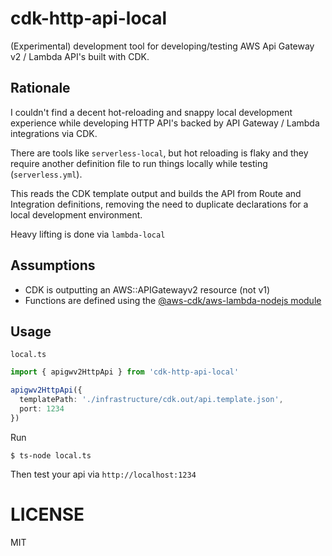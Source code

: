 # cdk-http-api-local

(Experimental) development tool for developing/testing AWS Api Gateway v2 / Lambda API's built with CDK.

## Rationale

I couldn't find a decent hot-reloading and snappy local development experience while developing HTTP API's backed by API Gateway / Lambda integrations via CDK.

There are tools like `serverless-local`, but hot reloading is flaky and they require another definition file to run things locally while testing (`serverless.yml`).

This reads the CDK template output and builds the API from Route and Integration definitions, removing the need to duplicate declarations for a local development environment.

Heavy lifting is done via `lambda-local`

## Assumptions

- CDK is outputting an AWS::APIGatewayv2 resource (not v1)
- Functions are defined using the [@aws-cdk/aws-lambda-nodejs module](https://docs.aws.amazon.com/cdk/api/latest/docs/aws-lambda-nodejs-readme.html)

## Usage

`local.ts`

```ts
import { apigwv2HttpApi } from 'cdk-http-api-local'

apigwv2HttpApi({
  templatePath: './infrastructure/cdk.out/api.template.json',
  port: 1234
})
```

Run 

```
$ ts-node local.ts
````

Then test your api via `http://localhost:1234`

# LICENSE

MIT